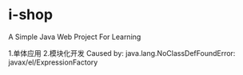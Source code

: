 # i-shop
A Simple Java Web Project For Learning 

1.单体应用
2.模块化开发
Caused by: java.lang.NoClassDefFoundError: javax/el/ExpressionFactory

